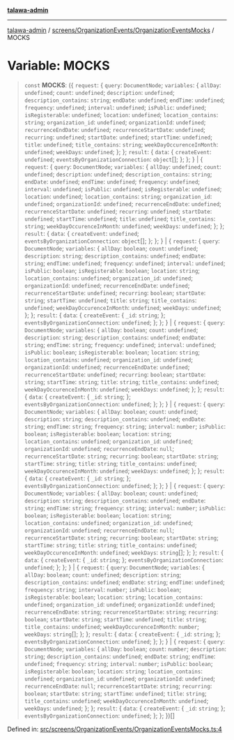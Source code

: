 [**talawa-admin**](../../../../README.md)

***

[talawa-admin](../../../../modules.md) / [screens/OrganizationEvents/OrganizationEventsMocks](../README.md) / MOCKS

# Variable: MOCKS

> `const` **MOCKS**: (\{ `request`: \{ `query`: `DocumentNode`; `variables`: \{ `allDay`: `undefined`; `count`: `undefined`; `description`: `undefined`; `description_contains`: `string`; `endDate`: `undefined`; `endTime`: `undefined`; `frequency`: `undefined`; `interval`: `undefined`; `isPublic`: `undefined`; `isRegisterable`: `undefined`; `location`: `undefined`; `location_contains`: `string`; `organization_id`: `undefined`; `organizationId`: `undefined`; `recurrenceEndDate`: `undefined`; `recurrenceStartDate`: `undefined`; `recurring`: `undefined`; `startDate`: `undefined`; `startTime`: `undefined`; `title`: `undefined`; `title_contains`: `string`; `weekDayOccurenceInMonth`: `undefined`; `weekDays`: `undefined`; \}; \}; `result`: \{ `data`: \{ `createEvent`: `undefined`; `eventsByOrganizationConnection`: `object`[]; \}; \}; \} \| \{ `request`: \{ `query`: `DocumentNode`; `variables`: \{ `allDay`: `undefined`; `count`: `undefined`; `description`: `undefined`; `description_contains`: `string`; `endDate`: `undefined`; `endTime`: `undefined`; `frequency`: `undefined`; `interval`: `undefined`; `isPublic`: `undefined`; `isRegisterable`: `undefined`; `location`: `undefined`; `location_contains`: `string`; `organization_id`: `undefined`; `organizationId`: `undefined`; `recurrenceEndDate`: `undefined`; `recurrenceStartDate`: `undefined`; `recurring`: `undefined`; `startDate`: `undefined`; `startTime`: `undefined`; `title`: `undefined`; `title_contains`: `string`; `weekDayOccurenceInMonth`: `undefined`; `weekDays`: `undefined`; \}; \}; `result`: \{ `data`: \{ `createEvent`: `undefined`; `eventsByOrganizationConnection`: `object`[]; \}; \}; \} \| \{ `request`: \{ `query`: `DocumentNode`; `variables`: \{ `allDay`: `boolean`; `count`: `undefined`; `description`: `string`; `description_contains`: `undefined`; `endDate`: `string`; `endTime`: `undefined`; `frequency`: `undefined`; `interval`: `undefined`; `isPublic`: `boolean`; `isRegisterable`: `boolean`; `location`: `string`; `location_contains`: `undefined`; `organization_id`: `undefined`; `organizationId`: `undefined`; `recurrenceEndDate`: `undefined`; `recurrenceStartDate`: `undefined`; `recurring`: `boolean`; `startDate`: `string`; `startTime`: `undefined`; `title`: `string`; `title_contains`: `undefined`; `weekDayOccurenceInMonth`: `undefined`; `weekDays`: `undefined`; \}; \}; `result`: \{ `data`: \{ `createEvent`: \{ `_id`: `string`; \}; `eventsByOrganizationConnection`: `undefined`; \}; \}; \} \| \{ `request`: \{ `query`: `DocumentNode`; `variables`: \{ `allDay`: `boolean`; `count`: `undefined`; `description`: `string`; `description_contains`: `undefined`; `endDate`: `string`; `endTime`: `string`; `frequency`: `undefined`; `interval`: `undefined`; `isPublic`: `boolean`; `isRegisterable`: `boolean`; `location`: `string`; `location_contains`: `undefined`; `organization_id`: `undefined`; `organizationId`: `undefined`; `recurrenceEndDate`: `undefined`; `recurrenceStartDate`: `undefined`; `recurring`: `boolean`; `startDate`: `string`; `startTime`: `string`; `title`: `string`; `title_contains`: `undefined`; `weekDayOccurenceInMonth`: `undefined`; `weekDays`: `undefined`; \}; \}; `result`: \{ `data`: \{ `createEvent`: \{ `_id`: `string`; \}; `eventsByOrganizationConnection`: `undefined`; \}; \}; \} \| \{ `request`: \{ `query`: `DocumentNode`; `variables`: \{ `allDay`: `boolean`; `count`: `undefined`; `description`: `string`; `description_contains`: `undefined`; `endDate`: `string`; `endTime`: `string`; `frequency`: `string`; `interval`: `number`; `isPublic`: `boolean`; `isRegisterable`: `boolean`; `location`: `string`; `location_contains`: `undefined`; `organization_id`: `undefined`; `organizationId`: `undefined`; `recurrenceEndDate`: `null`; `recurrenceStartDate`: `string`; `recurring`: `boolean`; `startDate`: `string`; `startTime`: `string`; `title`: `string`; `title_contains`: `undefined`; `weekDayOccurenceInMonth`: `undefined`; `weekDays`: `undefined`; \}; \}; `result`: \{ `data`: \{ `createEvent`: \{ `_id`: `string`; \}; `eventsByOrganizationConnection`: `undefined`; \}; \}; \} \| \{ `request`: \{ `query`: `DocumentNode`; `variables`: \{ `allDay`: `boolean`; `count`: `undefined`; `description`: `string`; `description_contains`: `undefined`; `endDate`: `string`; `endTime`: `string`; `frequency`: `string`; `interval`: `number`; `isPublic`: `boolean`; `isRegisterable`: `boolean`; `location`: `string`; `location_contains`: `undefined`; `organization_id`: `undefined`; `organizationId`: `undefined`; `recurrenceEndDate`: `null`; `recurrenceStartDate`: `string`; `recurring`: `boolean`; `startDate`: `string`; `startTime`: `string`; `title`: `string`; `title_contains`: `undefined`; `weekDayOccurenceInMonth`: `undefined`; `weekDays`: `string`[]; \}; \}; `result`: \{ `data`: \{ `createEvent`: \{ `_id`: `string`; \}; `eventsByOrganizationConnection`: `undefined`; \}; \}; \} \| \{ `request`: \{ `query`: `DocumentNode`; `variables`: \{ `allDay`: `boolean`; `count`: `undefined`; `description`: `string`; `description_contains`: `undefined`; `endDate`: `string`; `endTime`: `undefined`; `frequency`: `string`; `interval`: `number`; `isPublic`: `boolean`; `isRegisterable`: `boolean`; `location`: `string`; `location_contains`: `undefined`; `organization_id`: `undefined`; `organizationId`: `undefined`; `recurrenceEndDate`: `string`; `recurrenceStartDate`: `string`; `recurring`: `boolean`; `startDate`: `string`; `startTime`: `undefined`; `title`: `string`; `title_contains`: `undefined`; `weekDayOccurenceInMonth`: `number`; `weekDays`: `string`[]; \}; \}; `result`: \{ `data`: \{ `createEvent`: \{ `_id`: `string`; \}; `eventsByOrganizationConnection`: `undefined`; \}; \}; \} \| \{ `request`: \{ `query`: `DocumentNode`; `variables`: \{ `allDay`: `boolean`; `count`: `number`; `description`: `string`; `description_contains`: `undefined`; `endDate`: `string`; `endTime`: `undefined`; `frequency`: `string`; `interval`: `number`; `isPublic`: `boolean`; `isRegisterable`: `boolean`; `location`: `string`; `location_contains`: `undefined`; `organization_id`: `undefined`; `organizationId`: `undefined`; `recurrenceEndDate`: `null`; `recurrenceStartDate`: `string`; `recurring`: `boolean`; `startDate`: `string`; `startTime`: `undefined`; `title`: `string`; `title_contains`: `undefined`; `weekDayOccurenceInMonth`: `undefined`; `weekDays`: `undefined`; \}; \}; `result`: \{ `data`: \{ `createEvent`: \{ `_id`: `string`; \}; `eventsByOrganizationConnection`: `undefined`; \}; \}; \})[]

Defined in: [src/screens/OrganizationEvents/OrganizationEventsMocks.ts:4](https://github.com/bint-Eve/talawa-admin/blob/16ddeb98e6868a55bca282e700a8f4212d222c01/src/screens/OrganizationEvents/OrganizationEventsMocks.ts#L4)
